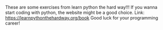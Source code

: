 These are some exercises from learn python the hard way!!! 
If you wanna start coding with python, the website might be a good choice. 
Link:  https://learnpythonthehardway.org/book
Good luck for your programming career!

